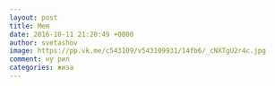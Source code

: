 ```yaml
--- 
layout: post 
title: Mem 
date: 2016-10-11 21:20:49 +0000 
author: svetashov 
image: https://pp.vk.me/c543109/v543109931/14fb6/_cNXTgU2r4c.jpg
comment: ну рил
categories: жиза
---
```

